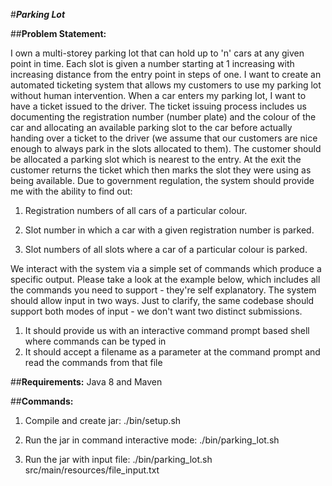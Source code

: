 #***Parking Lot***

##**Problem​ ​Statement:**

I own a multi-storey parking lot that can hold up to 'n' cars at any given point in time. Each slot is given a number starting at 1 increasing with increasing distance from the entry point in steps of one. I want to create an automated ticketing system that allows my customers to use my parking lot without human intervention. When a car enters my parking lot, I want to have a ticket issued to the driver. The ticket issuing process includes us documenting the registration number (number plate) and the colour of the car and allocating an available parking slot to the car before actually handing over a ticket to the driver (we assume that our customers are nice enough to always park in the slots allocated to them). The customer should be allocated a parking slot which is nearest to the entry. At the exit the customer returns the ticket which then marks the slot they were using as being available. Due to government regulation, the system should provide me with the ability to find out:

 1. Registration numbers of all cars of a particular colour.

 2. Slot number in which a car with a given registration number is parked.

 3. Slot numbers of all slots where a car of a particular colour is parked.

We interact with the system via a simple set of commands which produce a specific output. Please take a look at the example below, which includes all the commands you need to support - they're self explanatory. The system should allow input in two ways. Just to clarify, the same codebase should support both modes of input - we don't want two distinct submissions.

   1. It should provide us with an interactive command prompt based shell where commands can be typed in
   2. It should accept a filename as a parameter at the command prompt and read the commands from that file


##**Requirements:**
 Java 8 and Maven

##**Commands:**
1. Compile and create jar:
   ./bin/setup.sh

2. Run the jar in command interactive mode:
   ./bin/parking_lot.sh

3. Run the jar with input file:
    ./bin/parking_lot.sh src/main/resources/file_input.txt
